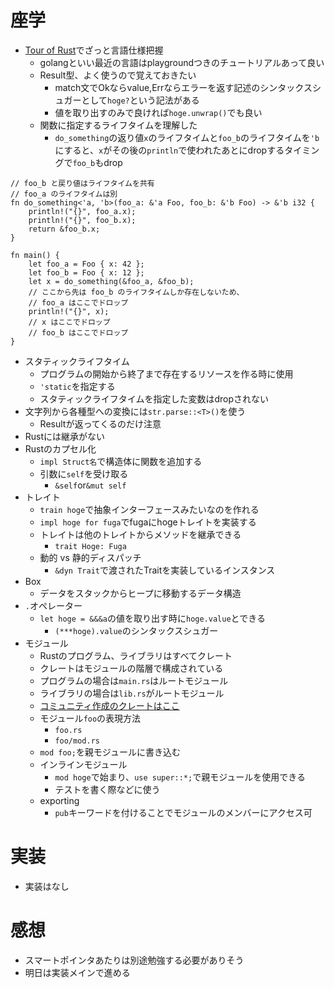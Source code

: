 # 座学
- [Tour of Rust](https://tourofrust.com/00_ja.html)でざっと言語仕様把握
  - golangといい最近の言語はplaygroundつきのチュートリアルあって良い
  - Result型、よく使うので覚えておきたい
    - match文でOkならvalue,Errならエラーを返す記述のシンタックスシュガーとして`hoge?`という記法がある
    - 値を取り出すのみで良ければ`hoge.unwrap()`でも良い
  - 関数に指定するライフタイムを理解した
    - `do_something`の返り値`x`のライフタイムと`foo_b`のライフタイムを`'b`にすると、`x`がその後の`println`で使われたあとにdropするタイミングで`foo_b`もdrop
```
// foo_b と戻り値はライフタイムを共有
// foo_a のライフタイムは別
fn do_something<'a, 'b>(foo_a: &'a Foo, foo_b: &'b Foo) -> &'b i32 {
    println!("{}", foo_a.x);
    println!("{}", foo_b.x);
    return &foo_b.x;
}

fn main() {
    let foo_a = Foo { x: 42 };
    let foo_b = Foo { x: 12 };
    let x = do_something(&foo_a, &foo_b);
    // ここから先は foo_b のライフタイムしか存在しないため、
    // foo_a はここでドロップ
    println!("{}", x);
    // x はここでドロップ
    // foo_b はここでドロップ
}
```
  - スタティックライフタイム
    - プログラムの開始から終了まで存在するリソースを作る時に使用
    - `'static`を指定する
    - スタティックライフタイムを指定した変数はdropされない
  - 文字列から各種型への変換には`str.parse::<T>()`を使う
    - Resultが返ってくるのだけ注意
  - Rustには継承がない
  - Rustのカプセル化
    - `impl Struct名`で構造体に関数を追加する
    - 引数に`self`を受け取る
      - `&self`or`&mut self`
  - トレイト
    - `train hoge`で抽象インターフェースみたいなのを作れる
    - `impl hoge for fuga`でfugaにhogeトレイトを実装する
    - トレイトは他のトレイトからメソッドを継承できる
      - `trait Hoge: Fuga`
    - 動的 vs 静的ディスパッチ
      - `&dyn Trait`で渡されたTraitを実装しているインスタンス
  - Box
    - データをスタックからヒープに移動するデータ構造
  - `.`オペレーター
    - `let hoge = &&&a`の値を取り出す時に`hoge.value`とできる
      - `(***hoge).value`のシンタックスシュガー
  - モジュール
    - Rustのプログラム、ライブラリはすべてクレート
    - クレートはモジュールの階層で構成されている
    - プログラムの場合は`main.rs`はルートモジュール
    - ライブラリの場合は`lib.rs`がルートモジュール
    - [コミュニティ作成のクレートはここ](https：//crates.io)
    - モジュール`foo`の表現方法
      - `foo.rs`
      - `foo/mod.rs`
    - `mod foo;`を親モジュールに書き込む
    - インラインモジュール
      - `mod hoge`で始まり、`use super::*;`で親モジュールを使用できる
      - テストを書く際などに使う
    - exporting
      - `pub`キーワードを付けることでモジュールのメンバーにアクセス可
# 実装
- 実装はなし
# 感想
- スマートポインタあたりは別途勉強する必要がありそう
- 明日は実装メインで進める
